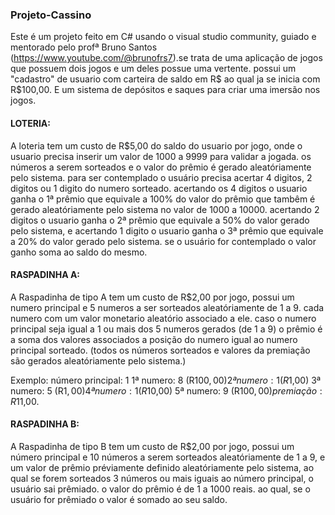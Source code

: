    ### Projeto-Cassino
Este é um projeto feito em C# usando o visual studio community, guiado e mentorado pelo profª Bruno Santos
(https://www.youtube.com/@brunofrs7).se trata de uma aplicação de jogos que possuem dois jogos e um deles possue uma vertente.
possui um "cadastro" de usuario com carteira de saldo em R$ ao qual ja se inicia com R$100,00. E um sistema de depósitos e saques para criar uma imersão nos jogos.

#### LOTERIA: 
A loteria tem um custo de R$5,00 do saldo do usuario por jogo, onde o usuario precisa inserir um valor de 1000 a 9999 para validar a jogada.
os números a serem sorteados e o valor do prêmio é gerado aleatóriamente pelo sistema.
para ser contemplado o usuário precisa acertar 4 digitos, 2 digitos ou 1 digito do numero sorteado.
acertando os 4 digitos o usuario ganha o 1ª prêmio que equivale a 100% do valor do prêmio que tambêm é gerado aleatóriamente pelo sistema no valor de 1000 a 10000.
acertando 2 digitos o usuario ganha o 2ª prêmio que equivale a 50% do valor gerado pelo sistema, e acertando 1 digito o usuario ganha o 3ª prêmio que equivale a 20% do valor gerado pelo sistema.
se o usuário for contemplado o valor ganho soma ao saldo do mesmo.

#### RASPADINHA A:
A Raspadinha de tipo A tem um custo de R$2,00 por jogo, possui um numero principal e 5 numeros a ser sorteados aleatóriamente de 1 a 9.
cada numero com um valor monetario aleatório associado a ele.
caso o numero principal seja igual a 1 ou mais dos 5 numeros gerados (de 1 a 9) o prêmio é a soma dos valores associados a posição do numero igual ao numero principal sorteado.
(todos os números sorteados e valores da premiação são gerados aleatóriamente pelo sistema.)

Exemplo: número principal: 1
	1ª numero: 8 (R$100,00)
	2ª numero: 1 (R$1,00)
	3ª numero: 5 (R$1,00)
	4ª numero: 1 (R$10,00)
	5ª numero: 9 (R$100,00)
	premiação: R$11,00.
	
#### RASPADINHA B: 
A Raspadinha de tipo B tem um custo de R$2,00 por jogo, possui um número principal e 10 números a serem sorteados aleatóriamente de 1 a 9, e um valor de prêmio
préviamente definido aleatóriamente pelo sistema, ao qual se forem sorteados 3 números ou mais iguais ao número principal, o usuário sai prêmiado.
o valor do prêmio é de 1 a 1000 reais. ao qual, se o usuário for prêmiado o valor é somado ao seu saldo.

